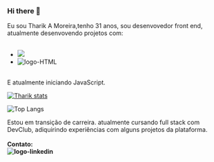 ### Hi there 👋

Eu sou Tharik A Moreira,tenho 31 anos, sou desenvovedor front end, atualmente desenvovendo projetos com:
<br>
<br>
- <img src="https://img.shields.io/badge/CSS3-1572B6?style=for-the-badge&logo=css3&logoColor=white" atl="logo-CSS"/>
- <img src="https://img.shields.io/badge/HTML5-E34F26?style=for-the-badge&logo=html5&logoColor=white" alt="logo-HTML"/>
<br>
E atualmente iniciando JavaScript.
<br>

[![Tharik stats](https://github-readme-stats.vercel.app/api?username=tharikmoreira)](https://github.com/anuraghazra/github-readme-stats)

![Top Langs](https://github-readme-stats.vercel.app/api/top-langs/?username=tharikmoreira)

Estou em transição de carreira. atualmente cursando full stack com DevClub, adiquirindo experiências com alguns projetos da plataforma.
<br>
<br>
<b> Contato:<b>
<br>
<img src="https://img.shields.io/badge/LinkedIn-0077B5?style=for-the-badge&logo=linkedin&logoColor=white" alt="logo-linkedin"/><a hrelf="www.linkedin.com/in/
tharik-alves-moreira-7060a2271"><a>
